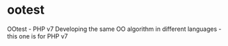 # ootest
OOtest - PHP v7
Developing the same OO algorithm in different languages - this one is for PHP v7
